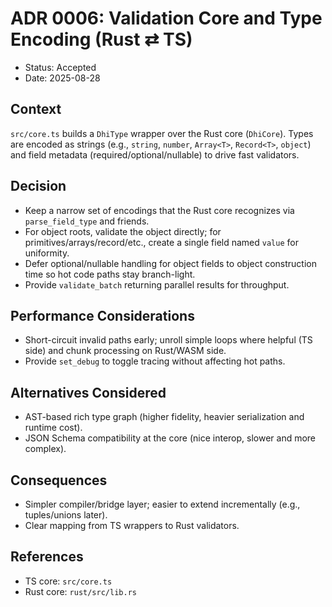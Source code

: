 # ADR 0006: Validation Core and Type Encoding (Rust ⇄ TS)

- Status: Accepted
- Date: 2025-08-28

## Context
`src/core.ts` builds a `DhiType` wrapper over the Rust core (`DhiCore`). Types are encoded as strings (e.g., `string`, `number`, `Array<T>`, `Record<T>`, `object`) and field metadata (required/optional/nullable) to drive fast validators.

## Decision
- Keep a narrow set of encodings that the Rust core recognizes via `parse_field_type` and friends.
- For object roots, validate the object directly; for primitives/arrays/record/etc., create a single field named `value` for uniformity.
- Defer optional/nullable handling for object fields to object construction time so hot code paths stay branch-light.
- Provide `validate_batch` returning parallel results for throughput.

## Performance Considerations
- Short-circuit invalid paths early; unroll simple loops where helpful (TS side) and chunk processing on Rust/WASM side.
- Provide `set_debug` to toggle tracing without affecting hot paths.

## Alternatives Considered
- AST-based rich type graph (higher fidelity, heavier serialization and runtime cost).
- JSON Schema compatibility at the core (nice interop, slower and more complex).

## Consequences
- Simpler compiler/bridge layer; easier to extend incrementally (e.g., tuples/unions later).
- Clear mapping from TS wrappers to Rust validators.

## References
- TS core: `src/core.ts`
- Rust core: `rust/src/lib.rs`
